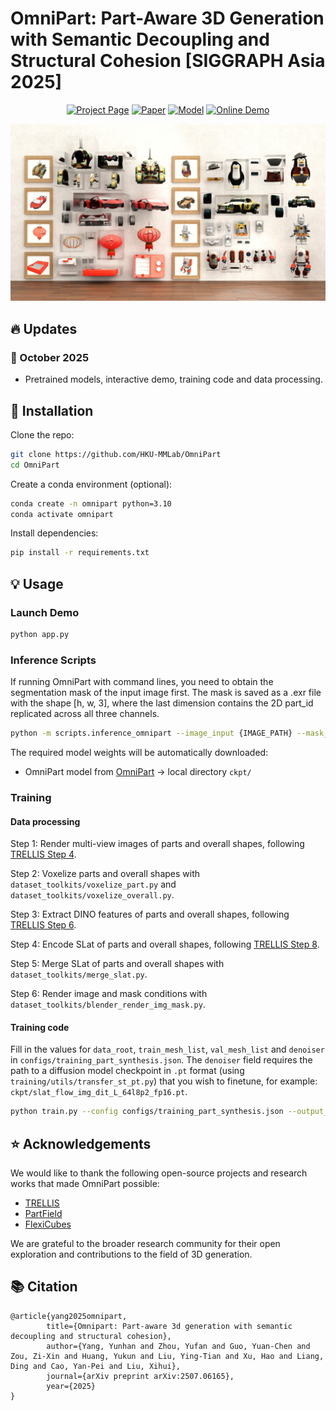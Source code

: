 # OmniPart: Part-Aware 3D Generation with Semantic Decoupling and Structural Cohesion [SIGGRAPH Asia 2025]

<div align="center">

[![Project Page](https://img.shields.io/badge/🏠-Project%20Page-blue.svg)](https://omnipart.github.io/)
[![Paper](https://img.shields.io/badge/📑-Paper-green.svg)](https://arxiv.org/abs/2507.06165)
[![Model](https://img.shields.io/badge/🤗-Model-yellow.svg)](https://huggingface.co/omnipart)
[![Online Demo](https://img.shields.io/badge/%F0%9F%A4%97%20Hugging%20Face-Spaces-blue)](https://huggingface.co/spaces/omnipart/OmniPart)

</div>

![teaser](assets/doc/teaser.jpg)

## 🔥 Updates

### 📅 October 2025
- Pretrained models, interactive demo, training code and data processing. 

## 🔨 Installation

Clone the repo:
```bash
git clone https://github.com/HKU-MMLab/OmniPart
cd OmniPart
```

Create a conda environment (optional):
```bash
conda create -n omnipart python=3.10
conda activate omnipart
```

Install dependencies:
```bash
pip install -r requirements.txt
```

## 💡 Usage

### Launch Demo

```bash
python app.py
```

### Inference Scripts

If running OmniPart with command lines, you need to obtain the segmentation mask of the input image first. The mask is saved as a .exr file with the shape [h, w, 3], where the last dimension contains the 2D part_id replicated across all three channels.

```bash
python -m scripts.inference_omnipart --image_input {IMAGE_PATH} --mask_input {MASK_PATH}
```

The required model weights will be automatically downloaded:
- OmniPart model from [OmniPart](https://huggingface.co/omnipart) → local directory `ckpt/`

### Training

#### Data processing

Step 1: Render multi-view images of parts and overall shapes, following [TRELLIS Step 4](https://github.com/microsoft/TRELLIS/blob/main/DATASET.md#step-4-render-multiview-images).

Step 2: Voxelize parts and overall shapes with `dataset_toolkits/voxelize_part.py` and `dataset_toolkits/voxelize_overall.py`.

Step 3: Extract DINO features of parts and overall shapes, following [TRELLIS Step 6](https://github.com/microsoft/TRELLIS/blob/main/DATASET.md#step-6-extract-dino-features).

Step 4: Encode SLat of parts and overall shapes, following [TRELLIS Step 8](https://github.com/microsoft/TRELLIS/blob/main/DATASET.md#step-8-encode-slat).

Step 5: Merge SLat of parts and overall shapes with `dataset_toolkits/merge_slat.py`.

Step 6: Render image and mask conditions with `dataset_toolkits/blender_render_img_mask.py`.

#### Training code
Fill in the values for `data_root`, `train_mesh_list`, `val_mesh_list` and `denoiser` in `configs/training_part_synthesis.json`. The `denoiser` field requires the path to a diffusion model checkpoint in `.pt` format (using `training/utils/transfer_st_pt.py`) that you wish to finetune, for example: `ckpt/slat_flow_img_dit_L_64l8p2_fp16.pt`.

```bash
python train.py --config configs/training_part_synthesis.json --output_dir {OUTPUT_PATH} --data_dir {SLat_PATH}
```

## ⭐ Acknowledgements

We would like to thank the following open-source projects and research works that made OmniPart possible:

- [TRELLIS](https://github.com/microsoft/TRELLIS)
- [PartField](https://github.com/nv-tlabs/PartField)
- [FlexiCubes](https://github.com/nv-tlabs/FlexiCubes)

We are grateful to the broader research community for their open exploration and contributions to the field of 3D generation.

## 📚 Citation

```
@article{yang2025omnipart,
        title={Omnipart: Part-aware 3d generation with semantic decoupling and structural cohesion},
        author={Yang, Yunhan and Zhou, Yufan and Guo, Yuan-Chen and Zou, Zi-Xin and Huang, Yukun and Liu, Ying-Tian and Xu, Hao and Liang, Ding and Cao, Yan-Pei and Liu, Xihui},
        journal={arXiv preprint arXiv:2507.06165},
        year={2025}
}
```
